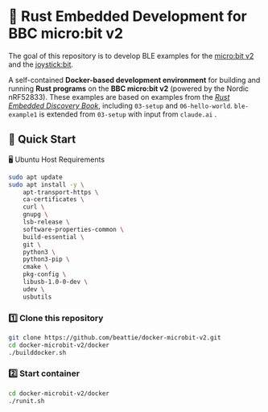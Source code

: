 # 🦀 Rust Embedded Development for BBC micro:bit v2

The goal of this repository is to develop BLE examples for the [micro:bit v2](https://microbit.org) and the [joystick:bit](https://wiki.elecfreaks.com/en/microbit/expansion-board/joystick-bit-v2/).

A self-contained **Docker-based development environment** for building and running **Rust programs** on the **BBC micro:bit v2** (powered by the Nordic nRF52833).  These examples are based on examples from the [_Rust Embedded Discovery Book_](https://rust-embedded.github.io/discovery/microbit/index.html), including `03-setup` and `06-hello-world`.
`ble-example1` is extended from `03-setup` with input from `claude.ai` .

## 🐳 Quick Start
🖥️ Ubuntu Host Requirements
```bash
sudo apt update
sudo apt install -y \
    apt-transport-https \
    ca-certificates \
    curl \
    gnupg \
    lsb-release \
    software-properties-common \
    build-essential \
    git \
    python3 \
    python3-pip \
    cmake \
    pkg-config \
    libusb-1.0-0-dev \
    udev \
    usbutils
```
### 1️⃣ Clone this repository
```bash
git clone https://github.com/beattie/docker-microbit-v2.git
cd docker-microbit-v2/docker
./builddocker.sh
```
### 2️⃣ Start container
```bash
cd docker-microbit-v2/docker
./runit.sh
```
